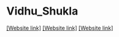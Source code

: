 # Vidhu_Shukla
[[Website link]]( https://nift-web-design.github.io/Vidhu_Shukla/Assignment_1)
[[Website link]]( https://nift-web-design.github.io/Vidhu_Shukla/Assignment_2)
[[Website link]]( https://nift-web-design.github.io/Vidhu_Shukla/Assignment_3)
